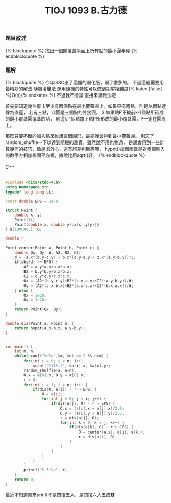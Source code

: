 ﻿---
title: TIOJ 1093 B.古力德
tag: ["coding","tioj","geometry"]
categories: TIOJ
---

### 題目敘述

{% blockquote %}
找出一個能覆蓋平面上所有點的最小圓半徑
{% endblockquote %}

<!-- more -->

### 題解

{% blockquote %}
今年ISSC出了這題的弱化版，弱了蠻多的。
不過這題需要用最精妙的解法
隨機增量法
運用隨機的特性可以做到期望複雜度{% katex [false] %}O(n){% endkatex %}
不過我不會證
直接來講做法吧</br>

首先要知道幾件事
1.至少有兩個點在最小覆蓋圓上，如果只有兩點，則是以兩點連線為直徑，
若有三點，此圓是三個點的外接圓。
2.如果點P不被前k-1個點所形成的最小覆蓋圓覆蓋的話，
則這k-1個點加上點P所形成的最小覆蓋圓，P一定在圓周上。</br>

那麼只要不斷的加入點來維護這個圓形，最終就會得到最小覆蓋圓。
別忘了random_shuffle一下以達到隨機的測資，雖然說不用也會過，
是說會用到一些計算幾何的技巧，像是求外心，還有誤差判斷等等，
hypot()這個函數是對兩個輸入的數平方相加後開平方根，據說比用sqrt()好。
{% endblockquote %}

###### C++

``` C++
#include <bits/stdc++.h>
using namespace std;
typedef long long LL;

const double EPS = 1e-8;

struct Point {
    double x, y;    
    Point(){}
    Point(double x, double y):x(x),y(y){}
} a[1000005], O;

double r;

Point center(Point a, Point b, Point c) {
    double Ox, Oy, d, A2, B2, C2;
    d = (a.x*(b.y-c.y) + b.x*(c.y-a.y)+ c.x*(a.y-b.y))*2;
    if(abs(d) >= EPS) {
        A2 = a.y*a.y+a.x*a.x;
        B2 = b.y*b.y+b.x*b.x;
        C2 = c.y*c.y+c.x*c.x;
        Ox = (A2*(b.y-c.y)+B2*(c.y-a.y)+C2*(a.y-b.y))/d;
        Oy = (A2*(c.x-b.x)+B2*(a.x-c.x)+C2*(b.x-a.x))/d;
    } else {
        Ox = 1e20;
        Oy = 1e20;
    }
    return Point(Ox, Oy);
}

double dis(Point a, Point b) {
    return hypot(a.x-b.x, a.y-b.y);
}


int main() {
    int m, n;
    while(scanf("%d%d",&m, &n) == 2 && n+m) {
        for(int i = 0; i < n; i++) 
            scanf("%lf%lf", &a[i].x, &a[i].y);
        random_shuffle(a, a+n);
        O.x = a[0].x, O.y = a[0].y;
        r = 0;
        for(int i = 1; i < n; i++) {
            if(dis(O, a[i]) - r > EPS) {
                O = a[i];
                for(int j = 0; j < i; j++) {
                    if(dis(a[j], O) - r > EPS) {
                        O.x = (a[i].x + a[j].x)/2.0;
                        O.y = (a[i].y + a[j].y)/2.0;
                        r = dis(a[j], O);
                        for(int k = 0; k < j; k++) {
                            if(dis(a[k], O) - r > EPS) {
                                O = center(a[i], a[j], a[k]);
                                r = dis(a[k], O);
                            }
                        }
                    }
                }
            }            
        }
        printf("%.3f\n", r);
    } 
    return 0;
}
```

最近才知道原來printf不是四捨五入，是四捨六入五成雙


